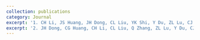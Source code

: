 ```yaml
---
collection: publications
category: Journal
excerpt: '1. CH Li, JS Huang, JH Dong, CL Liu, YK Shi, Y Du, ZL Lu, CJ Cao, GSP Mok, H Wang^, and **JZ Sun^**. SMGDiff: Step mapping generalized diffusion model for efficient noise reduction in cardiac-gated myocardial perfusion SPECT images. *EJNMMI Physics* (Under review), 2025.'
excerpt: '2. JH Dong, CG Huang, CH Li, CL Liu, Q Zhang, ZL Lu, Y Du, CJ Cao, and **JZ Sun^**. Personalized echocardiographic segmentation via a Bert-text-based y-shaped network with patient attributes. *Medical physics* (Under review), 2025.'
---
```

